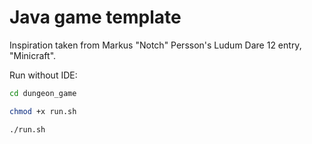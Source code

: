 # Java game template

Inspiration taken from Markus "Notch" Persson's Ludum Dare 12 entry, "Minicraft".


Run without IDE:
```bash
cd dungeon_game

chmod +x run.sh

./run.sh
```

